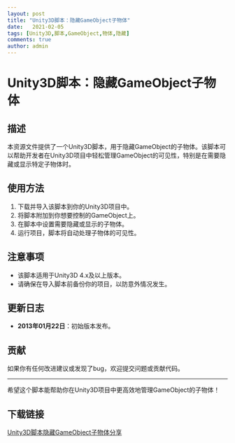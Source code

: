 ```yaml
---
layout: post
title: "Unity3D脚本：隐藏GameObject子物体"
date:   2021-02-05
tags: [Unity3D,脚本,GameObject,物体,隐藏]
comments: true
author: admin
---
```

# Unity3D脚本：隐藏GameObject子物体

## 描述
本资源文件提供了一个Unity3D脚本，用于隐藏GameObject的子物体。该脚本可以帮助开发者在Unity3D项目中轻松管理GameObject的可见性，特别是在需要隐藏或显示特定子物体时。

## 使用方法
1. 下载并导入该脚本到你的Unity3D项目中。
2. 将脚本附加到你想要控制的GameObject上。
3. 在脚本中设置需要隐藏或显示的子物体。
4. 运行项目，脚本将自动处理子物体的可见性。

## 注意事项
- 该脚本适用于Unity3D 4.x及以上版本。
- 请确保在导入脚本前备份你的项目，以防意外情况发生。

## 更新日志
- **2013年01月22日**：初始版本发布。

## 贡献
如果你有任何改进建议或发现了bug，欢迎提交问题或贡献代码。

---

希望这个脚本能帮助你在Unity3D项目中更高效地管理GameObject的子物体！

## 下载链接

[Unity3D脚本隐藏GameObject子物体分享](https://pan.quark.cn/s/5e25a9462a92)